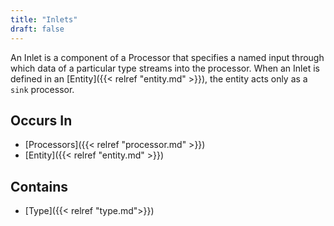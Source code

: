 ```yaml
---
title: "Inlets"
draft: false
---
```


An Inlet is a component of a Processor that specifies a named input through 
which data of a particular type streams into the processor. When an Inlet is 
defined in an [Entity]({{< relref "entity.md" >}}), the entity acts only as 
a `sink` processor.  

## Occurs In
* [Processors]({{< relref "processor.md" >}})
* [Entity]({{< relref "entity.md" >}})

## Contains 
* [Type]({{< relref "type.md">}})


